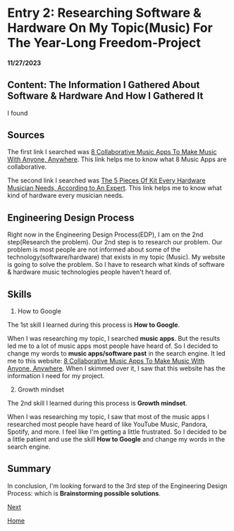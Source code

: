 # Entry 2: Researching Software & Hardware On My Topic(Music) For The Year-Long Freedom-Project 
#### 11/27/2023

## Content: The Information I Gathered About Software & Hardware And How I Gathered It

I found 

## Sources

The first link I searched was [8 Collaborative Music Apps To Make Music With Anyone, Anywhere](https://www.mi.edu/in-the-know/8-collaborative-music-apps-make-music-anyone-anywhere/). This link helps me to know what 8 Music Apps are collaborative.

The second link I searched was [The 5 Pieces Of Kit Every Hardware Musician Needs, According to An Expert](https://mixmag.net/feature/hardware-musician-kit-producer-studio-music-reverb). This link helps me to know what kind of hardware every musician needs.

## Engineering Design Process

Right now in the Engineering Design Process(EDP), I am on the 2nd step(Research the problem). Our 2nd step is to research our problem. Our problem is most people are not informed about some of the technology(software/hardware) that exists in my topic (Music). My website is going to solve the problem. So I have to research what kinds of software & hardware music technologies people haven't heard of. 

## Skills

1) How to Google

The 1st skill I learned during this process is **How to Google**. 

When I was researching my topic, I searched **music apps**. But the results led me to a lot of music apps most people have heard of. So I decided to change my words to **music apps/software past** in the search engine. It led me to this website: [8 Collaborative Music Apps To Make Music With Anyone, Anywhere](https://www.mi.edu/in-the-know/8-collaborative-music-apps-make-music-anyone-anywhere/). When I skimmed over it, I saw that this website has the information I need for my project. 

2) Growth mindset

The 2nd skill I learned during this process is **Growth mindset**. 

When I was researching my topic, I saw that most of the music apps I researched most people have heard of like YouTube Music, Pandora, Spotify, and more. I feel like I'm getting a little frustrated. So I decided to be a little patient and use the skill **How to Google** and change my words in the search engine. 

## Summary
In conclusion, I'm looking forward to the 3rd step of the Engineering Design Process: which is **Brainstorming possible solutions**.

[Next](entry02.md)

[Home](../README.md)
